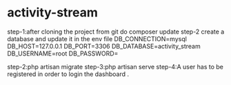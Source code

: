 # activity-stream
step-1:after cloning the project from git do composer update
step-2 create a database and update it in the env file
DB_CONNECTION=mysql
DB_HOST=127.0.0.1
DB_PORT=3306
DB_DATABASE=activity_stream
DB_USERNAME=root
DB_PASSWORD=

step-2:php artisan migrate
step-3:php artisan serve
step-4:A user has to be registered in order to login the dashboard .
